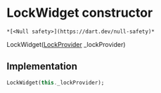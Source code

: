 


# LockWidget constructor




    *[<Null safety>](https://dart.dev/null-safety)*



LockWidget([LockProvider](../../providers_lock_provider/LockProvider-class.md) _lockProvider)





## Implementation

```dart
LockWidget(this._lockProvider);
```







